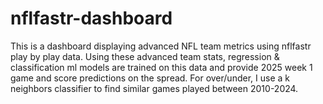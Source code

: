 # nflfastr-dashboard
This is a dashboard displaying advanced NFL team metrics using nflfastr play by play data. Using these advanced team stats, regression & classification ml models are trained on this data and provide 2025 week 1 game and score predictions on the spread. For over/under, I use a k neighbors classifier to find similar games played between 2010-2024.
